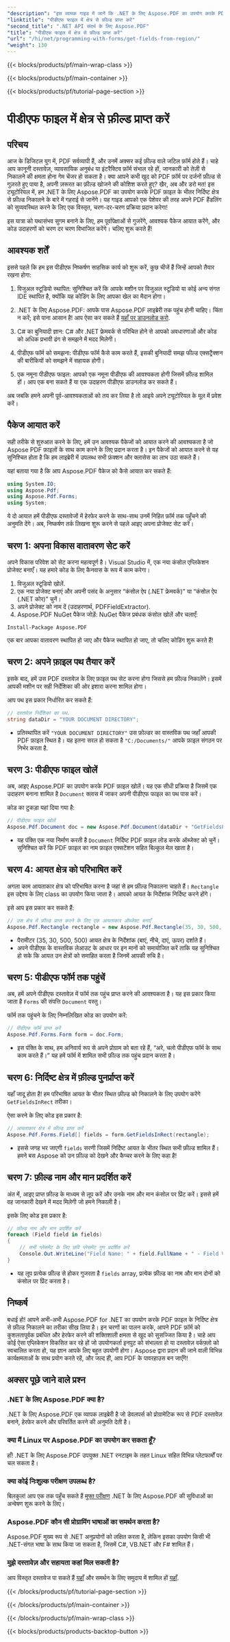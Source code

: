 ```yaml
---
"description": "इस व्यापक गाइड में जानें कि .NET के लिए Aspose.PDF का उपयोग करके PDF फ़ाइलों में निर्दिष्ट क्षेत्र से फ़ील्ड को आसानी से कैसे निकाला जाए।"
"linktitle": "पीडीएफ फाइल में क्षेत्र से फ़ील्ड प्राप्त करें"
"second_title": ".NET API संदर्भ के लिए Aspose.PDF"
"title": "पीडीएफ फाइल में क्षेत्र से फ़ील्ड प्राप्त करें"
"url": "/hi/net/programming-with-forms/get-fields-from-region/"
"weight": 130
---
```


{{< blocks/products/pf/main-wrap-class >}}

{{< blocks/products/pf/main-container >}}

{{< blocks/products/pf/tutorial-page-section >}}

# पीडीएफ फाइल में क्षेत्र से फ़ील्ड प्राप्त करें

## परिचय

आज के डिजिटल युग में, PDF सर्वव्यापी हैं, और उनमें अक्सर कई फ़ील्ड वाले जटिल फ़ॉर्म होते हैं। चाहे आप कानूनी दस्तावेज़, व्यावसायिक अनुबंध या इंटरैक्टिव फ़ॉर्म संभाल रहे हों, जानकारी को तेज़ी से निकालने की क्षमता होना गेम चेंजर हो सकता है। क्या आपने कभी खुद को PDF फ़ॉर्म पर दर्जनों फ़ील्ड से गुज़रते हुए पाया है, अपनी ज़रूरत का फ़ील्ड खोजने की कोशिश करते हुए? खैर, अब और डरो मत! इस ट्यूटोरियल में, हम .NET के लिए Aspose.PDF का उपयोग करके PDF फ़ाइल के भीतर निर्दिष्ट क्षेत्र से फ़ील्ड निकालने के बारे में गहराई से जानेंगे। यह गाइड आपको एक पेशेवर की तरह अपने PDF हैंडलिंग को सुव्यवस्थित करने के लिए एक विस्तृत, चरण-दर-चरण प्रक्रिया प्रदान करेगा!

इस यात्रा को यथासंभव सुगम बनाने के लिए, हम पूर्वापेक्षाओं से गुजरेंगे, आवश्यक पैकेज आयात करेंगे, और कोड उदाहरणों को चरण दर चरण विभाजित करेंगे। चलिए शुरू करते हैं!

## आवश्यक शर्तें

इससे पहले कि हम इस पीडीएफ निष्कर्षण साहसिक कार्य को शुरू करें, कुछ चीजें हैं जिन्हें आपको तैयार रखना होगा:

1. विजुअल स्टूडियो स्थापित: सुनिश्चित करें कि आपके मशीन पर विजुअल स्टूडियो या कोई अन्य संगत IDE स्थापित है, क्योंकि यह कोडिंग के लिए आपका खेल का मैदान होगा।
   
2. .NET के लिए Aspose.PDF: आपके पास Aspose.PDF लाइब्रेरी तक पहुंच होनी चाहिए। चिंता न करें; इसे पाना आसान है! आप ऐसा कर सकते हैं [यहाँ पर डाउनलोड करो](https://releases.aspose.com/pdf/net/).

3. C# का बुनियादी ज्ञान: C# और .NET फ्रेमवर्क से परिचित होने से आपको अवधारणाओं और कोड को अधिक प्रभावी ढंग से समझने में मदद मिलेगी।

4. पीडीएफ फॉर्म को समझना: पीडीएफ फॉर्म कैसे काम करते हैं, इसकी बुनियादी समझ फील्ड एक्सट्रैक्शन की बारीकियों को समझने में सहायक होगी।

5. एक नमूना पीडीएफ फाइल: आपको एक नमूना पीडीएफ की आवश्यकता होगी जिसमें फ़ील्ड शामिल हों। आप एक बना सकते हैं या एक उदाहरण पीडीएफ डाउनलोड कर सकते हैं।

अब जबकि हमने अपनी पूर्व-आवश्यकताओं को तय कर लिया है तो आइये अपने ट्यूटोरियल के मूल में प्रवेश करें।

## पैकेज आयात करें

सही तरीके से शुरुआत करने के लिए, हमें उन आवश्यक पैकेजों को आयात करने की आवश्यकता है जो Aspose PDF फ़ाइलों के साथ काम करने के लिए प्रदान करता है। इन पैकेजों को आयात करने से यह सुनिश्चित होता है कि हम लाइब्रेरी में उपलब्ध सभी फ़ंक्शन और क्लासेस का लाभ उठा सकते हैं।

यहां बताया गया है कि आप Aspose.PDF पैकेज को कैसे आयात कर सकते हैं:

```csharp
using System.IO;
using Aspose.Pdf;
using Aspose.Pdf.Forms;
using System;
```

ये दो आयात हमें पीडीएफ दस्तावेजों में हेरफेर करने के साथ-साथ उनमें निहित फ़ॉर्म तक पहुँचने की अनुमति देंगे। अब, निष्कर्षण तर्क लिखना शुरू करने से पहले आइए अपना प्रोजेक्ट सेट करें।

## चरण 1: अपना विकास वातावरण सेट करें

अपने विकास परिवेश को सेट करना महत्वपूर्ण है। Visual Studio में, एक नया कंसोल एप्लिकेशन प्रोजेक्ट बनाएँ। यह हमारे कोड के लिए कैनवास के रूप में काम करेगा।

1. विजुअल स्टूडियो खोलें.
2. एक नया प्रोजेक्ट बनाएं और अपनी पसंद के अनुसार “कंसोल ऐप (.NET फ्रेमवर्क)” या “कंसोल ऐप (.NET कोर)” चुनें।
3. अपने प्रोजेक्ट को नाम दें (उदाहरणार्थ, PDFFieldExtractor).
4. Aspose.PDF NuGet पैकेज जोड़ें: NuGet पैकेज प्रबंधक कंसोल खोलें और चलाएँ:
```
Install-Package Aspose.PDF
```

एक बार आपका वातावरण स्थापित हो जाए और पैकेज स्थापित हो जाए, तो चलिए कोडिंग शुरू करते हैं!

## चरण 2: अपने फ़ाइल पथ तैयार करें

इसके बाद, हमें उस PDF दस्तावेज़ के लिए फ़ाइल पथ सेट करना होगा जिससे हम फ़ील्ड निकालेंगे। इसमें आपकी मशीन पर सही निर्देशिका की ओर इशारा करना शामिल होगा।

आप पथ इस प्रकार निर्धारित कर सकते हैं:

```csharp
// दस्तावेज़ निर्देशिका का पथ.
string dataDir = "YOUR DOCUMENT DIRECTORY";
```

- प्रतिस्थापित करें `"YOUR DOCUMENT DIRECTORY"` उस फ़ोल्डर का वास्तविक पथ जहाँ आपकी PDF फ़ाइल स्थित है। यह इतना सरल हो सकता है `"C:/Documents/"` आपके फ़ाइल संगठन पर निर्भर करता है.

## चरण 3: पीडीएफ फाइल खोलें

अब, आइए Aspose.PDF का उपयोग करके PDF फ़ाइल खोलें। यह एक सीधी प्रक्रिया है जिसमें एक उदाहरण बनाना शामिल है `Document` क्लास में जाकर अपनी पीडीएफ फाइल का पथ पास करें।

कोड का टुकड़ा यहां दिया गया है:

```csharp
// पीडीएफ फाइल खोलें
Aspose.Pdf.Document doc = new Aspose.Pdf.Document(dataDir + "GetFieldsFromRegion.pdf");
```

- यह पंक्ति एक नया निर्माण करती है `Document` निर्दिष्ट PDF फ़ाइल लोड करके ऑब्जेक्ट को चुनें। सुनिश्चित करें कि PDF फ़ाइल का नाम फ़ाइल एक्सटेंशन सहित बिल्कुल मेल खाता है।

## चरण 4: आयत क्षेत्र को परिभाषित करें

अगला काम आयताकार क्षेत्र को परिभाषित करना है जहां से हम फ़ील्ड निकालना चाहते हैं। `Rectangle` इस उद्देश्य के लिए class का उपयोग किया जाता है। आपको आयत के निर्देशांक निर्दिष्ट करने होंगे।

इसे आप इस प्रकार कर सकते हैं:

```csharp
// उस क्षेत्र में फ़ील्ड प्राप्त करने के लिए एक आयताकार ऑब्जेक्ट बनाएँ
Aspose.Pdf.Rectangle rectangle = new Aspose.Pdf.Rectangle(35, 30, 500, 500);
```

- पैरामीटर (35, 30, 500, 500) आयत क्षेत्र के निर्देशांक (बाएं, नीचे, दाएं, ऊपर) दर्शाते हैं।
- अपने पीडीएफ के वास्तविक लेआउट के आधार पर इन मानों को समायोजित करें ताकि यह सुनिश्चित हो सके कि आयत उन क्षेत्रों को समाहित करता है जिनमें आपकी रुचि है।

## चरण 5: पीडीएफ फॉर्म तक पहुंचें

अब, हमें अपने पीडीएफ दस्तावेज़ में फॉर्म तक पहुंच प्राप्त करने की आवश्यकता है। यह इस प्रकार किया जाता है `Forms` की संपत्ति `Document` वस्तु।

फॉर्म तक पहुंचने के लिए निम्नलिखित कोड का उपयोग करें:

```csharp
// पीडीएफ फॉर्म प्राप्त करें
Aspose.Pdf.Forms.Form form = doc.Form;
```

- इस पंक्ति के साथ, हम अनिवार्य रूप से अपने प्रोग्राम को बता रहे हैं, “अरे, चलो पीडीएफ फॉर्म के साथ काम करते हैं।” यह हमें फॉर्म में शामिल सभी फ़ील्ड तक पहुंच प्रदान करता है।

## चरण 6: निर्दिष्ट क्षेत्र में फ़ील्ड पुनर्प्राप्त करें

यहाँ जादू होता है! हम परिभाषित आयत के भीतर स्थित फ़ील्ड को निकालने के लिए उपयोग करेंगे `GetFieldsInRect` तरीका।

ऐसा करने के लिए कोड इस प्रकार है:

```csharp
// आयताकार क्षेत्र में फ़ील्ड प्राप्त करें
Aspose.Pdf.Forms.Field[] fields = form.GetFieldsInRect(rectangle);
```

- इससे जगह भर जाएगी `fields` सरणी जिसमें निर्दिष्ट आयत के भीतर स्थित सभी फ़ील्ड शामिल हैं। हमने बस Aspose को उन फ़ील्ड को देखने और कैप्चर करने के लिए कहा है!

## चरण 7: फ़ील्ड नाम और मान प्रदर्शित करें

अंत में, आइए प्राप्त फ़ील्ड के माध्यम से लूप करें और उनके नाम और मान कंसोल पर प्रिंट करें। इससे हमें वह जानकारी देखने में मदद मिलेगी जो हमने निकाली है।

इसके लिए कोड इस प्रकार है:

```csharp
// फ़ील्ड नाम और मान प्रदर्शित करें
foreach (Field field in fields)
{
    // सभी प्लेसमेंट के लिए छवि प्लेसमेंट गुण प्रदर्शित करें
    Console.Out.WriteLine("Field Name: " + field.FullName + " - Field Value: " + field.Value);
}
```

- यह लूप प्रत्येक फ़ील्ड से होकर गुजरता है `fields` array, प्रत्येक फ़ील्ड का नाम और मान दोनों को कंसोल पर प्रिंट करता है।

## निष्कर्ष

बधाई हो! आपने अभी-अभी Aspose.PDF for .NET का उपयोग करके PDF फ़ाइल के निर्दिष्ट क्षेत्र से फ़ील्ड निकालने का तरीका सीख लिया है। इन चरणों का पालन करके, आपने PDF फ़ॉर्म को कुशलतापूर्वक प्रबंधित और हेरफेर करने की शक्तिशाली क्षमता से खुद को सुसज्जित किया है। चाहे आप कोई ऐसा एप्लिकेशन विकसित कर रहे हों जो उपयोगकर्ता इनपुट को संभालता हो या दस्तावेज़ वर्कफ़्लो को स्वचालित करता हो, यह ज्ञान आपके लिए बहुत उपयोगी होगा। Aspose द्वारा प्रदान की जाने वाली विभिन्न कार्यक्षमताओं के साथ प्रयोग करते रहें, और जल्द ही, आप PDF के पावरहाउस बन जाएँगे!

## अक्सर पूछे जाने वाले प्रश्न

### .NET के लिए Aspose.PDF क्या है?
.NET के लिए Aspose.PDF एक व्यापक लाइब्रेरी है जो डेवलपर्स को प्रोग्रामेटिक रूप से PDF दस्तावेज़ बनाने, हेरफेर करने और परिवर्तित करने की अनुमति देती है।

### क्या मैं Linux पर Aspose.PDF का उपयोग कर सकता हूँ?
हाँ! .NET के लिए Aspose.PDF उपयुक्त .NET रनटाइम के तहत Linux सहित विभिन्न प्लेटफार्मों पर चल सकता है।

### क्या कोई निःशुल्क परीक्षण उपलब्ध है?
बिलकुल! आप एक तक पहुँच सकते हैं [मुफ्त परीक्षण](https://releases.aspose.com/) .NET के लिए Aspose.PDF की सुविधाओं का अन्वेषण शुरू करने के लिए।

### Aspose.PDF कौन सी प्रोग्रामिंग भाषाओं का समर्थन करता है?
Aspose.PDF मुख्य रूप से .NET अनुप्रयोगों को लक्षित करता है, लेकिन इसका उपयोग किसी भी .NET-संगत भाषा के साथ किया जा सकता है, जिसमें C#, VB.NET और F# शामिल हैं।

### मुझे दस्तावेज़ और सहायता कहां मिल सकती है?
आप विस्तृत दस्तावेज पा सकते हैं [यहाँ](https://reference.aspose.com/pdf/net/) और समर्थन के लिए समुदाय में शामिल हों [यहाँ](https://forum.aspose.com/c/pdf/10).

{{< /blocks/products/pf/tutorial-page-section >}}

{{< /blocks/products/pf/main-container >}}

{{< /blocks/products/pf/main-wrap-class >}}

{{< blocks/products/products-backtop-button >}}